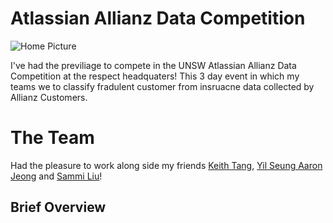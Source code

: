 # Atlassian Allianz Data Competition

![Home Picture]('pictures/pic5')

I've had the previliage to compete in the UNSW Atlassian Allianz Data Competition at the respect headquaters! This 3 day event in which my teams we to classify fradulent customer from insruacne data collected by Allianz Customers. 

# The Team
Had the pleasure to work along side my friends [Keith Tang](https://www.linkedin.com/in/tzekwongtang/), [Yil Seung Aaron Jeong](https://www.linkedin.com/in/yil-seung-aaron-jeong-260123198/) and 
[Sammi Liu](https://www.linkedin.com/in/jiaying-sammi-liu/)! 

## Brief Overview 

